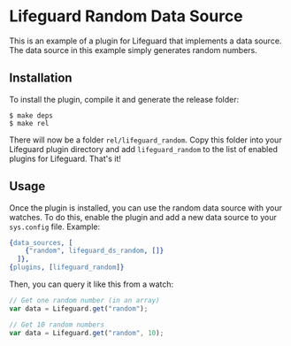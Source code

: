 # Lifeguard Random Data Source

This is an example of a plugin for Lifeguard that implements a data source.
The data source in this example simply generates random numbers.

## Installation

To install the plugin, compile it and generate the release folder:

    $ make deps
    $ make rel

There will now be a folder `rel/lifeguard_random`. Copy this folder
into your Lifeguard plugin directory and add `lifeguard_random` to the
list of enabled plugins for Lifeguard. That's it!

## Usage

Once the plugin is installed, you can use the random data source with your
watches. To do this, enable the plugin and add a new data source to your
`sys.config` file. Example:

```erlang
{data_sources, [
    {"random", lifeguard_ds_random, []}
  ]},
{plugins, [lifeguard_random]}
```

Then, you can query it like this from a watch:

```javascript
// Get one random number (in an array)
var data = Lifeguard.get("random");

// Get 10 random numbers
var data = Lifeguard.get("random", 10);
```
